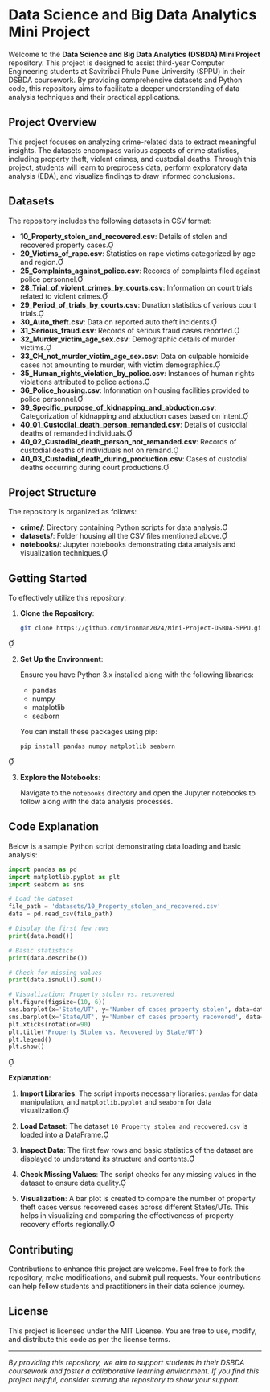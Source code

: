 # Data Science and Big Data Analytics Mini Project

Welcome to the **Data Science and Big Data Analytics (DSBDA) Mini Project** repository. This project is designed to assist third-year Computer Engineering students at Savitribai Phule Pune University (SPPU) in their DSBDA coursework. By providing comprehensive datasets and Python code, this repository aims to facilitate a deeper understanding of data analysis techniques and their practical applications.

## Project Overview

This project focuses on analyzing crime-related data to extract meaningful insights. The datasets encompass various aspects of crime statistics, including property theft, violent crimes, and custodial deaths. Through this project, students will learn to preprocess data, perform exploratory data analysis (EDA), and visualize findings to draw informed conclusions.

## Datasets

The repository includes the following datasets in CSV format:

- **10_Property_stolen_and_recovered.csv**: Details of stolen and recovered property cases.
- **20_Victims_of_rape.csv**: Statistics on rape victims categorized by age and region.
- **25_Complaints_against_police.csv**: Records of complaints filed against police personnel.
- **28_Trial_of_violent_crimes_by_courts.csv**: Information on court trials related to violent crimes.
- **29_Period_of_trials_by_courts.csv**: Duration statistics of various court trials.
- **30_Auto_theft.csv**: Data on reported auto theft incidents.
- **31_Serious_fraud.csv**: Records of serious fraud cases reported.
- **32_Murder_victim_age_sex.csv**: Demographic details of murder victims.
- **33_CH_not_murder_victim_age_sex.csv**: Data on culpable homicide cases not amounting to murder, with victim demographics.
- **35_Human_rights_violation_by_police.csv**: Instances of human rights violations attributed to police actions.
- **36_Police_housing.csv**: Information on housing facilities provided to police personnel.
- **39_Specific_purpose_of_kidnapping_and_abduction.csv**: Categorization of kidnapping and abduction cases based on intent.
- **40_01_Custodial_death_person_remanded.csv**: Details of custodial deaths of remanded individuals.
- **40_02_Custodial_death_person_not_remanded.csv**: Records of custodial deaths of individuals not on remand.
- **40_03_Custodial_death_during_production.csv**: Cases of custodial deaths occurring during court productions.

## Project Structure

The repository is organized as follows:

- **crime/**: Directory containing Python scripts for data analysis.
- **datasets/**: Folder housing all the CSV files mentioned above.
- **notebooks/**: Jupyter notebooks demonstrating data analysis and visualization techniques.

## Getting Started

To effectively utilize this repository:

1. **Clone the Repository**:

   ```bash
   git clone https://github.com/ironman2024/Mini-Project-DSBDA-SPPU.git
   ```


2. **Set Up the Environment**:

   Ensure you have Python 3.x installed along with the following libraries:
   - pandas
   - numpy
   - matplotlib
   - seaborn

   You can install these packages using pip:

   ```bash
   pip install pandas numpy matplotlib seaborn
   ```


3. **Explore the Notebooks**:

   Navigate to the `notebooks` directory and open the Jupyter notebooks to follow along with the data analysis processes.

## Code Explanation

Below is a sample Python script demonstrating data loading and basic analysis:


```python
import pandas as pd
import matplotlib.pyplot as plt
import seaborn as sns

# Load the dataset
file_path = 'datasets/10_Property_stolen_and_recovered.csv'
data = pd.read_csv(file_path)

# Display the first few rows
print(data.head())

# Basic statistics
print(data.describe())

# Check for missing values
print(data.isnull().sum())

# Visualization: Property stolen vs. recovered
plt.figure(figsize=(10, 6))
sns.barplot(x='State/UT', y='Number of cases property stolen', data=data, color='red', label='Stolen')
sns.barplot(x='State/UT', y='Number of cases property recovered', data=data, color='green', label='Recovered')
plt.xticks(rotation=90)
plt.title('Property Stolen vs. Recovered by State/UT')
plt.legend()
plt.show()
```


**Explanation**:

1. **Import Libraries**: The script imports necessary libraries: `pandas` for data manipulation, and `matplotlib.pyplot` and `seaborn` for data visualization.

2. **Load Dataset**: The dataset `10_Property_stolen_and_recovered.csv` is loaded into a DataFrame.

3. **Inspect Data**: The first few rows and basic statistics of the dataset are displayed to understand its structure and contents.

4. **Check Missing Values**: The script checks for any missing values in the dataset to ensure data quality.

5. **Visualization**: A bar plot is created to compare the number of property theft cases versus recovered cases across different States/UTs. This helps in visualizing and comparing the effectiveness of property recovery efforts regionally.

## Contributing

Contributions to enhance this project are welcome. Feel free to fork the repository, make modifications, and submit pull requests. Your contributions can help fellow students and practitioners in their data science journey.

## License

This project is licensed under the MIT License. You are free to use, modify, and distribute this code as per the license terms.

---

*By providing this repository, we aim to support students in their DSBDA coursework and foster a collaborative learning environment. If you find this project helpful, consider starring the repository to show your support.* 
